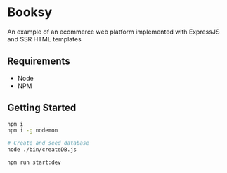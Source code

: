 # Booksy

An example of an ecommerce web platform implemented with ExpressJS and SSR HTML templates

## Requirements

- Node
- NPM

## Getting Started

```bash
npm i
npm i -g nodemon

# Create and seed database
node ./bin/createDB.js

npm run start:dev
```
